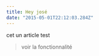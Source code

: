 ```yaml
---
title: Hey josé
date: "2015-05-01T22:12:03.284Z"
---
```


cet un article test

> voir la fonctionnalité
